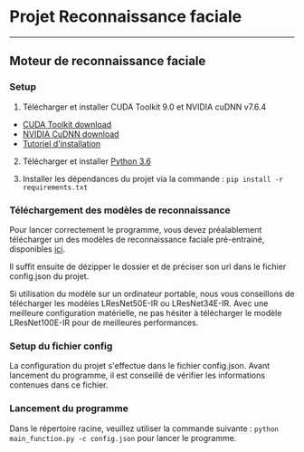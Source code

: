 # Projet Reconnaissance faciale
---

## Moteur de reconnaissance faciale

### Setup
1. Télécharger et installer CUDA Toolkit 9.0 et NVIDIA cuDNN v7.6.4
* [CUDA Toolkit download](https://developer.nvidia.com/cuda-90-download-archive)
* [NVIDIA CuDNN download](https://developer.nvidia.com/rdp/cudnn-archive)
* [Tutoriel d'installation](https://docs.nvidia.com/deeplearning/sdk/cudnn-install/index.html)

2. Télécharger et installer [Python 3.6](https://www.python.org/downloads/release/python-368/)

3. Installer les dépendances du projet via la commande : `pip install -r requirements.txt`

### Téléchargement des modèles de reconnaissance
Pour lancer correctement le programme, vous devez préalablement télécharger un des modèles de reconnaissance faciale pré-entrainé, disponibles [ici](https://github.com/deepinsight/insightface/wiki/Model-Zoo).

Il suffit ensuite de dézipper le dossier et de préciser son url dans le fichier config.json du projet.

Si utilisation du modèle sur un ordinateur portable, nous vous conseillons de télécharger les modèles LResNet50E-IR ou  LResNet34E-IR. Avec une meilleure configuration matérielle, ne pas hésiter à télécharger le modèle LResNet100E-IR pour de meilleures performances.

### Setup du fichier config
La configuration du projet s'effectue dans le fichier config.json. Avant lancement du programme, il est conseillé de vérifier les informations contenues dans ce fichier.

### Lancement du programme
Dans le répertoire racine, veuillez utiliser la commande suivante : `python main_function.py -c config.json` pour lancer le programme.

